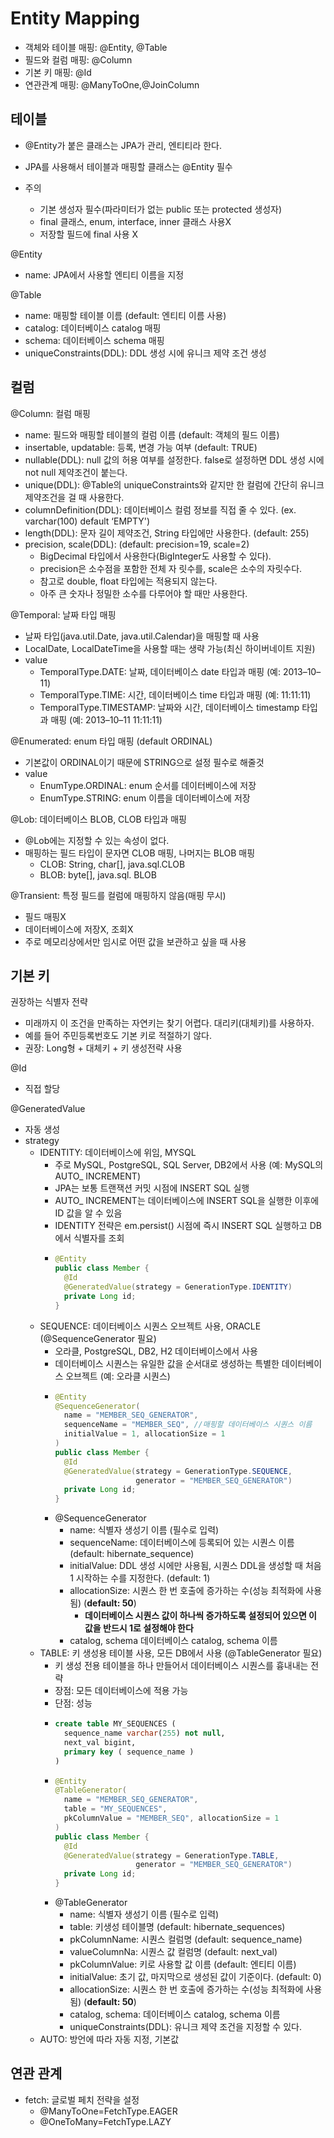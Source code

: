 
# Entity Mapping

- 객체와 테이블 매핑: @Entity, @Table
- 필드와 컬럼 매핑: @Column
- 기본 키 매핑: @Id
- 연관관계 매핑: @ManyToOne,@JoinColumn

## 테이블

- @Entity가 붙은 클래스는 JPA가 관리, 엔티티라 한다.
- JPA를 사용해서 테이블과 매핑할 클래스는 @Entity 필수

- 주의
  - 기본 생성자 필수(파라미터가 없는 public 또는 protected 생성자)
  - final 클래스, enum, interface, inner 클래스 사용X
  - 저장할 필드에 final 사용 X

@Entity
- name: JPA에서 사용할 엔티티 이름을 지정

@Table
- name: 매핑할 테이블 이름 (default: 엔티티 이름 사용)
- catalog: 데이터베이스 catalog 매핑
- schema: 데이터베이스 schema 매핑
- uniqueConstraints(DDL): DDL 생성 시에 유니크 제약 조건 생성

## 컬럼

@Column: 컬럼 매핑
- name: 필드와 매핑할 테이블의 컬럼 이름 (default: 객체의 필드 이름)
- insertable, updatable: 등록, 변경 가능 여부 (default: TRUE)
- nullable(DDL): null 값의 허용 여부를 설정한다. false로 설정하면 DDL 생성 시에 not null 제약조건이 붙는다.
- unique(DDL): @Table의 uniqueConstraints와 같지만 한 컬럼에 간단히 유니크 제약조건을 걸 때 사용한다.
- columnDefinition(DDL): 데이터베이스 컬럼 정보를 직접 줄 수 있다. (ex. varchar(100) default ‘EMPTY')
- length(DDL): 문자 길이 제약조건, String 타입에만 사용한다. (default: 255) 
- precision, scale(DDL): (default: precision=19, scale=2)
  - BigDecimal 타입에서 사용한다(BigInteger도 사용할 수 있다).
  - precision은 소수점을 포함한 전체 자 릿수를, scale은 소수의 자릿수다. 
  - 참고로 double, float 타입에는 적용되지 않는다. 
  - 아주 큰 숫자나 정밀한 소수를 다루어야 할 때만 사용한다.

@Temporal: 날짜 타입 매핑
- 날짜 타입(java.util.Date, java.util.Calendar)을 매핑할 때 사용
- LocalDate, LocalDateTime을 사용할 때는 생략 가능(최신 하이버네이트 지원)
- value
  - TemporalType.DATE: 날짜, 데이터베이스 date 타입과 매핑 (예: 2013–10–11)
  - TemporalType.TIME: 시간, 데이터베이스 time 타입과 매핑 (예: 11:11:11)
  - TemporalType.TIMESTAMP: 날짜와 시간, 데이터베이스 timestamp 타입과 매핑 (예: 2013–10–11 11:11:11)

@Enumerated: enum 타입 매핑 (default ORDINAL)
- 기본값이 ORDINAL이기 때문에 STRING으로 설정 필수로 해줄것 
- value
  - EnumType.ORDINAL: enum 순서를 데이터베이스에 저장
  - EnumType.STRING: enum 이름을 데이터베이스에 저장

@Lob: 데이터베이스 BLOB, CLOB 타입과 매핑
- @Lob에는 지정할 수 있는 속성이 없다.
- 매핑하는 필드 타입이 문자면 CLOB 매핑, 나머지는 BLOB 매핑
  - CLOB: String, char[], java.sql.CLOB
  - BLOB: byte[], java.sql. BLOB

@Transient: 특정 필드를 컬럼에 매핑하지 않음(매핑 무시)
- 필드 매핑X
- 데이터베이스에 저장X, 조회X
- 주로 메모리상에서만 임시로 어떤 값을 보관하고 싶을 때 사용

## 기본 키

권장하는 식별자 전략
- 미래까지 이 조건을 만족하는 자연키는 찾기 어렵다. 대리키(대체키)를 사용하자.
- 예를 들어 주민등록번호도 기본 키로 적절하기 않다.
- 권장: Long형 + 대체키 + 키 생성전략 사용

@Id
- 직접 할당

@GeneratedValue
- 자동 생성
- strategy
  - IDENTITY: 데이터베이스에 위임, MYSQL
    - 주로 MySQL, PostgreSQL, SQL Server, DB2에서 사용 (예: MySQL의 AUTO_ INCREMENT)
    - JPA는 보통 트랜잭션 커밋 시점에 INSERT SQL 실행
    - AUTO_ INCREMENT는 데이터베이스에 INSERT SQL을 실행한 이후에 ID 값을 알 수 있음
    - IDENTITY 전략은 em.persist() 시점에 즉시 INSERT SQL 실행하고 DB에서 식별자를 조회
    - ```java
      @Entity
      public class Member {
        @Id
        @GeneratedValue(strategy = GenerationType.IDENTITY)
        private Long id;
      }
      ```
  - SEQUENCE: 데이터베이스 시퀀스 오브젝트 사용, ORACLE (@SequenceGenerator 필요)
    - 오라클, PostgreSQL, DB2, H2 데이터베이스에서 사용
    - 데이터베이스 시퀀스는 유일한 값을 순서대로 생성하는 특별한 데이터베이스 오브젝트 (예: 오라클 시퀀스)
    - ```java
      @Entity
      @SequenceGenerator(
        name = "MEMBER_SEQ_GENERATOR",
        sequenceName = "MEMBER_SEQ", //매핑할 데이터베이스 시퀀스 이름
        initialValue = 1, allocationSize = 1
      )
      public class Member {
        @Id
        @GeneratedValue(strategy = GenerationType.SEQUENCE,
                        generator = "MEMBER_SEQ_GENERATOR")
        private Long id;
      }
      ```
    - @SequenceGenerator
      - name: 식별자 생성기 이름 (필수로 입력)
      - sequenceName: 데이터베이스에 등록되어 있는 시퀀스 이름 (default: hibernate_sequence)
      - initialValue: DDL 생성 시에만 사용됨, 시퀀스 DDL을 생성할 때 처음 1 시작하는 수를 지정한다. (default: 1)
      - allocationSize: 시퀀스 한 번 호출에 증가하는 수(성능 최적화에 사용됨) (**default: 50**)
        - **데이터베이스 시퀀스 값이 하나씩 증가하도록 설정되어 있으면 이 값을 반드시 1로 설정해야 한다**
      - catalog, schema 데이터베이스 catalog, schema 이름
  - TABLE: 키 생성용 테이블 사용, 모든 DB에서 사용 (@TableGenerator 필요)
    - 키 생성 전용 테이블을 하나 만들어서 데이터베이스 시퀀스를 흉내내는 전략
    - 장점: 모든 데이터베이스에 적용 가능
    - 단점: 성능
    - ```sql
      create table MY_SEQUENCES (
        sequence_name varchar(255) not null,
        next_val bigint,
        primary key ( sequence_name )
      )
      ```
    - ```java
      @Entity
      @TableGenerator(
        name = "MEMBER_SEQ_GENERATOR",
        table = "MY_SEQUENCES",
        pkColumnValue = "MEMBER_SEQ", allocationSize = 1
      )
      public class Member {
        @Id
        @GeneratedValue(strategy = GenerationType.TABLE,
                        generator = "MEMBER_SEQ_GENERATOR")
        private Long id;
      }
      ```
    - @TableGenerator
      - name: 식별자 생성기 이름 (필수로 입력)
      - table: 키생성 테이블명 (default: hibernate_sequences)
      - pkColumnName: 시퀀스 컬럼명 (default: sequence_name)
      - valueColumnNa: 시퀀스 값 컬럼명 (default: next_val)
      - pkColumnValue: 키로 사용할 값 이름 (default: 엔티티 이름)
      - initialValue: 초기 값, 마지막으로 생성된 값이 기준이다. (default: 0)
      - allocationSize: 시퀀스 한 번 호출에 증가하는 수(성능 최적화에 사용됨) (**default: 50**)
      - catalog, schema: 데이터베이스 catalog, schema 이름
      - uniqueConstraints(DDL): 유니크 제약 조건을 지정할 수 있다.
  - AUTO: 방언에 따라 자동 지정, 기본값

## 연관 관계

- fetch: 글로벌 페치 전략을 설정
  - @ManyToOne=FetchType.EAGER
  - @OneToMany=FetchType.LAZY

